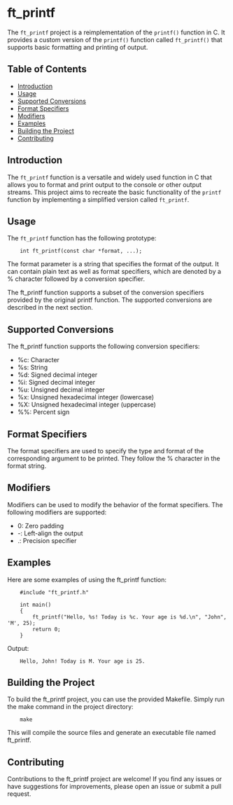 # ft_printf

The `ft_printf` project is a reimplementation of the `printf()` function in C. It provides a custom version of the `printf()` function called `ft_printf()` that supports basic formatting and printing of output.

## Table of Contents

- [Introduction](#introduction)
- [Usage](#usage)
- [Supported Conversions](#supported-conversions)
- [Format Specifiers](#format-specifiers)
- [Modifiers](#modifiers)
- [Examples](#examples)
- [Building the Project](#building-the-project)
- [Contributing](#contributing)

## Introduction

The `ft_printf` function is a versatile and widely used function in C that allows you to format and print output to the console or other output streams. This project aims to recreate the basic functionality of the `printf` function by implementing a simplified version called `ft_printf`.

## Usage

The `ft_printf` function has the following prototype:

        int ft_printf(const char *format, ...);

The format parameter is a string that specifies the format of the output. It can contain plain text as well as format specifiers, which are denoted by a % character followed by a conversion specifier.

The ft_printf function supports a subset of the conversion specifiers provided by the original printf function. The supported conversions are described in the next section.

## Supported Conversions

The ft_printf function supports the following conversion specifiers:

- %c: Character
- %s: String
- %d: Signed decimal integer
- %i: Signed decimal integer
- %u: Unsigned decimal integer
- %x: Unsigned hexadecimal integer (lowercase)
- %X: Unsigned hexadecimal integer (uppercase)
- %%: Percent sign

## Format Specifiers

The format specifiers are used to specify the type and format of the corresponding argument to be printed. They follow the % character in the format string.

## Modifiers

Modifiers can be used to modify the behavior of the format specifiers. The following modifiers are supported:

- 0: Zero padding
- -: Left-align the output
- .: Precision specifier
  
## Examples

Here are some examples of using the ft_printf function:

        #include "ft_printf.h"

        int main()
        {
            ft_printf("Hello, %s! Today is %c. Your age is %d.\n", "John", 'M', 25);
            return 0;
        }

Output:

        Hello, John! Today is M. Your age is 25.

## Building the Project

To build the ft_printf project, you can use the provided Makefile. Simply run the make command in the project directory:

        make

This will compile the source files and generate an executable file named ft_printf.

## Contributing

Contributions to the ft_printf project are welcome! If you find any issues or have suggestions for improvements, please open an issue or submit a pull request.
